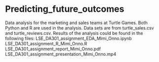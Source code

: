 # Predicting_future_outcomes
Data analysis for the marketing and sales teams at Turtle Games.
Both Python and R are used in the analysis.
Data sets are from turtle_sales.csv and turtle_reviews.csv.
Results of the analysis could be found in the following files:
  LSE_DA301_assignment_EDA_Mimi_Onno.ipynb
  LSE_DA301_assignment_R_Mimi_Onno.R
  LSE_DA301_assignment_report_Mimi_Onno.pdf
  LSE_DA301_assignment_presentation_Mimi_Onno.mp4
